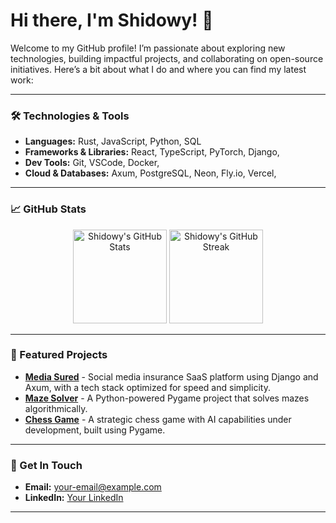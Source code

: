 # Hi there, I'm Shidowy! 👋

Welcome to my GitHub profile! I’m passionate about exploring new technologies, building impactful projects, and collaborating on open-source initiatives. Here’s a bit about what I do and where you can find my latest work:

---

### 🛠 Technologies & Tools
- **Languages:** Rust, JavaScript, Python, SQL
- **Frameworks & Libraries:** React, TypeScript, PyTorch, Django,
- **Dev Tools:** Git, VSCode, Docker,
- **Cloud & Databases:** Axum, PostgreSQL, Neon, Fly.io, Vercel, 

---

### 📈 GitHub Stats
<p align="center">
  <img src="https://github-readme-stats.vercel.app/api?username=Shidowy&show_icons=true&theme=radical" alt="Shidowy's GitHub Stats" height="150"/>
  <img src="https://github-readme-streak-stats.herokuapp.com/?user=Shidowy&theme=radical" alt="Shidowy's GitHub Streak" height="150"/>
</p>

---

### 🚀 Featured Projects

- **[Media Sured](https://mediasured.com)** - Social media insurance SaaS platform using Django and Axum, with a tech stack optimized for speed and simplicity.
- **[Maze Solver](https://github.com/Shidowy/MazeSolver)** - A Python-powered Pygame project that solves mazes algorithmically.
- **[Chess Game](https://github.com/Shidowy/ChessAI)** - A strategic chess game with AI capabilities under development, built using Pygame.

---

### 📌 Get In Touch
- **Email:** [your-email@example.com](wyattgill2009@gmail.com)
- **LinkedIn:** [Your LinkedIn](https://www.linkedin.com/in/wyatt-gill-17380b323/)

---

